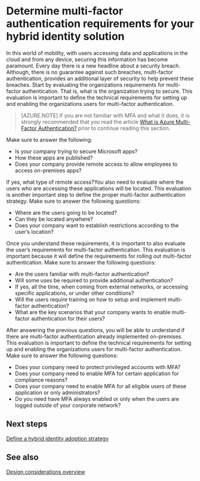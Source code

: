 <properties
	pageTitle="Azure Active Directory hybrid identity design considerations - determine multi-factor authentication requirements"
	description="With Conditional access control, Azure Active Directory checks the specific conditions you pick when authenticating the user and before allowing access to the application. Once those conditions are met, the user is authenticated and allowed access to the application."
	documentationCenter=""
	services="active-directory"
	authors="femila"
	manager="billmath"
	editor=""/>

<tags
	ms.service="active-directory"
	ms.devlang="na"
	ms.topic="article"
    ms.tgt_pltfrm="na"
    ms.workload="identity" 
	ms.date="03/04/2016"
	ms.author="billmath"/>

# Determine multi-factor authentication requirements for your hybrid identity solution

In this world of mobility, with users accessing data and applications in the cloud and from any device, securing this information has become paramount.  Every day there is a new headline about a security breach.  Although, there is no guarantee against such breaches, multi-factor authentication, provides an additional layer of security to help prevent these breaches.
Start by evaluating the organizations requirements for multi-factor authentication. That is, what is the organization trying to secure.  This evaluation is important to define the technical requirements for setting up and enabling the organizations users for multi-factor authentication.

>[AZURE.NOTE]
If you are not familiar with MFA and what it does, it is strongly recommended that you read the article [What is Azure Multi-Factor Authentication?](../multi-factor-authentication/multi-factor-authentication.md) prior to continue reading this section.

Make sure to answer the following:

- Is your company trying to secure Microsoft apps? 
- How these apps are published?
- Does your company provide remote access to allow employees to access on-premises apps?

If yes, what type of remote access?You also need to evaluate where the users who are accessing these applications will be located. This evaluation is another important step to define the proper multi-factor authentication strategy. Make sure to answer the following questions:

- Where are the users going to be located?
- Can they be located anywhere?
- Does your company want to establish restrictions according to the user’s location?

Once you understand these requirements, it is important to also evaluate the user’s requirements for multi-factor authentication. This evaluation is important because it will define the requirements for rolling out multi-factor authentication. Make sure to answer the following questions:

- Are the users familiar with multi-factor authentication?
- Will some uses be required to provide additional authentication?  
 - If yes, all the time, when coming from external networks, or accessing specific applications, or under other conditions?
- Will the users require training on how to setup and implement multi-factor authentication?
- What are the key scenarios that your company wants to enable multi-factor authentication for their users?

After answering the previous questions, you will be able to understand if there are multi-factor authentication already implemented on-premises. This evaluation is important to define the technical requirements for setting up and enabling the organizations users for multi-factor authentication. Make sure to answer the following questions:

- Does your company need to protect privileged accounts with MFA?
- Does your company need to enable MFA for certain application for compliance reasons?
- Does your company need to enable MFA for all eligible users of these application or only administrators?
- Do you need have MFA always enabled or only when the users are logged outside of your corporate network?


## Next steps
[Define a hybrid identity adoption strategy](active-directory-hybrid-identity-design-considerations-identity-adoption-strategy.md)


## See also
[Design considerations overview](active-directory-hybrid-identity-design-considerations-overview.md)
